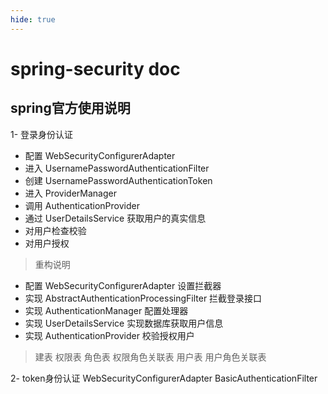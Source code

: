 ```yaml
---
hide: true
---
```



# spring-security doc

## spring官方使用说明

1- 登录身份认证
- 配置 WebSecurityConfigurerAdapter
- 进入 UsernamePasswordAuthenticationFilter
- 创建 UsernamePasswordAuthenticationToken
- 进入 ProviderManager
- 调用 AuthenticationProvider
- 通过 UserDetailsService 获取用户的真实信息
- 对用户检查校验
- 对用户授权

> 重构说明
* 配置 WebSecurityConfigurerAdapter 设置拦截器 
* 实现 AbstractAuthenticationProcessingFilter 拦截登录接口
* 实现 AuthenticationManager 配置处理器
* 实现 UserDetailsService 实现数据库获取用户信息
* 实现 AuthenticationProvider 校验授权用户

> 建表
权限表
角色表
权限角色关联表
用户表
用户角色关联表

2- token身份认证
WebSecurityConfigurerAdapter
BasicAuthenticationFilter

